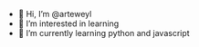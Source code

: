 - 👋 Hi, I’m @arteweyl
- 👀 I’m interested in learning 
- 🌱 I’m currently learning python and javascript

<!---
arteweyl/arteweyl is a ✨ special ✨ repository because its `README.md` (this file) appears on your GitHub profile.
You can click the Preview link to take a look at your changes.
--->
